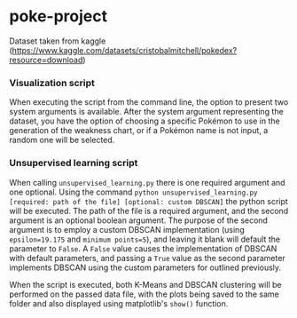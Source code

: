 # poke-project
Dataset taken from kaggle (https://www.kaggle.com/datasets/cristobalmitchell/pokedex?resource=download)

### Visualization script
When executing the script from the command line, the option to present two system arguments is available. After the 
system argument representing the dataset, you have the option of choosing a specific Pokémon to use in the generation 
of the weakness chart, or if a Pokémon name is not input, a random one will be selected.

### Unsupervised learning script
When calling ``unsupervised_learning.py`` there is one required argument and one optional. Using the command ``python unsupervised_learning.py [required: path of the file] [optional: custom DBSCAN]`` the python script will be 
executed. The path of the file is a required argument, and the second argument is an optional boolean argument. The purpose of the second argument is to employ a custom DBSCAN implementation (using
``epsilon=19.175`` and ``minimum points=5``), and leaving it blank will default the parameter to ``False``. A ``False`` value causes the implementation of DBSCAN with default parameters, and 
passing a ``True`` value as the second parameter implements DBSCAN using the custom parameters for outlined previously.

When the script is executed, both K-Means and DBSCAN clustering will be performed on the passed data file, with the plots being saved to the same folder and also displayed using matplotlib's ``show()``
function.
